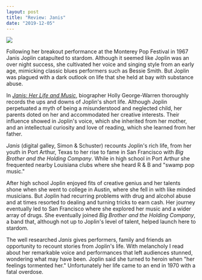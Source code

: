 ```yaml
---
layout: post
title: "Review: Janis"
date: "2019-12-05"
---
```


![](images/51g1GVJKhvL._SX329_BO1204203200_-133x200.jpg)

Following her breakout performance at the Monterey Pop Festival in 1967 Janis Joplin catapulted to stardom. Although it seemed like Joplin was an over night success, she cultivated her voice and singing style from an early age, mimicking classic blues performers such as Bessie Smith. But Joplin was plagued with a dark outlook on life that she held at bay with substance abuse.

In _[Janis: Her Life and Music](https://www.goodreads.com/book/show/45042225-janis)_, biographer Holly George-Warren thoroughly records the ups and downs of Joplin's short life. Although Joplin perpetuated a myth of being a misunderstood and neglected child, her parents doted on her and accommodated her creative interests. Their influence showed in Joplin's voice, which she inherited from her mother, and an intellectual curiosity and love of reading, which she learned from her father.

_Janis_ (digital galley, Simon & Schuster) recounts Joplin's rich life, from her youth in Port Arthur, Texas to her rise to fame in San Francisco with _Big Brother and the Holding Company_. While in high school in Port Arthur she frequented nearby Louisiana clubs where she heard R & B and "swamp pop music."

After high school Joplin enjoyed fits of creative genius and her talents shone when she went to college in Austin, where she fell in with like minded musicians. But Joplin had recurring problems with drug and alcohol abuse and at times resorted to dealing and turning tricks to earn cash. Her journey eventually led to San Francisco where she explored her music and a wider array of drugs. She eventually joined _Big Brother and the Holding Company_, a band that, although not up to Joplin's level of talent, helped launch here to stardom.

The well researched _Janis_ gives performers, family and friends an opportunity to recount stories from Joplin's life. With melancholy I read about her remarkable voice and performances that left audiences stunned, wondering what may have been. Joplin said she turned to heroin when "her feelings tormented her." Unfortunately her life came to an end in 1970 with a fatal overdose.
